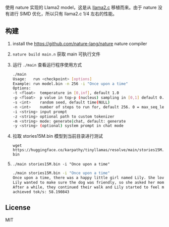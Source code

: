 使用 nature 实现的 Llama2 model，这是从 [llama2.c](https://github.com/karpathy/llama2.c) 移植而来。由于 nature 没有进行 SIMD 优化，所以只有 llama2.c 1/4 左右的性能。

## 构建

1. install the https://github.com/nature-lang/nature nature compiler
2. `nature build main.n` 获取 main 可执行文件
3. 运行 `./main` 查看运行程序使用方式

    ```sh
    ./main
    Usage:   run <checkpoint> [options]
    Example: run model.bin -n 256 -i "Once upon a time"
    Options:
    -t <float>  temperature in [0,inf], default 1.0
    -p <float>  p value in top-p (nucleus) sampling in [0,1] default 0.9
    -s <int>    random seed, default time(NULL)
    -n <int>    number of steps to run for, default 256. 0 = max_seq_len
    -i <string> input prompt
    -z <string> optional path to custom tokenizer
    -m <string> mode: generate|chat, default: generate
    -y <string> (optional) system prompt in chat mode
    ```

4. 拉取 stories15M.bin 模型到当前目录进行测试 

    `wget https://huggingface.co/karpathy/tinyllamas/resolve/main/stories15M.bin`

5. `./main stories15M.bin -i "Once upon a time"`

    ```sh
    ./main stories15M.bin -i "Once upon a time"
    Once upon a time, there was a happy little girl named Lily. She loved to walk in the park with her mommy. One day, they saw a big dog that made them feel nervous. "Mommy, what is that?" asked Lily. "That's a big dog, Lily. He's scary," replied her mommy. 
    Lily wanted to make sure the dog was friendly, so she asked her mommy if she could pet him. Her mommy said yes, so Lily slowly walked up to the dog and pet him gently. The dog was so soft and friendly, and Lily felt very happy. 
    After a while, they continued their walk and Lily started to feel more relaxed. "Mommy, I feel better now. Can we walk again?" asked Lily. "Of course, Lily. Let's walk slowly and safely," said her mommy. And so, they walked back home, feeling happy and relaxed.
    achieved tok/s: 58.190843
    ```

## License
MIT